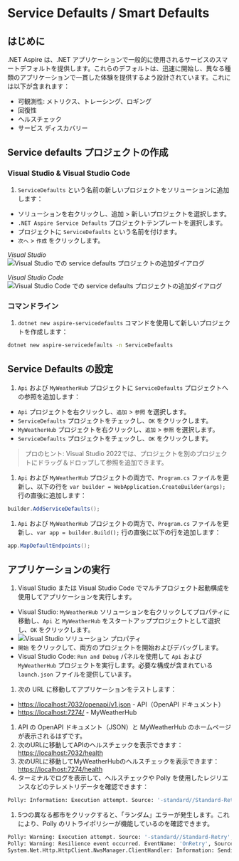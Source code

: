 # Service Defaults / Smart Defaults

## はじめに

.NET Aspire は、.NET アプリケーションで一般的に使用されるサービスのスマートデフォルトを提供します。これらのデフォルトは、迅速に開始し、異なる種類のアプリケーションで一貫した体験を提供するよう設計されています。これには以下が含まれます：

- 可観測性: メトリクス、トレーシング、ロギング
- 回復性
- ヘルスチェック
- サービス ディスカバリー

## Service defaults プロジェクトの作成

### Visual Studio & Visual Studio Code

1. `ServiceDefaults` という名前の新しいプロジェクトをソリューションに追加します：

 - ソリューションを右クリックし、追加 > 新しいプロジェクトを選択します。
 - `.NET Aspire Service Defaults` プロジェクトテンプレートを選択します。
 - プロジェクトに `ServiceDefaults` という名前を付けます。
 - `次へ` > `作成` をクリックします。

 *Visual Studio*
 ![Visual Studio での service defaults プロジェクトの追加ダイアログ](./../../media/vs-add-servicedefaults.png)

 *Visual Studio Code*
 ![Visual Studio Code での service defaults プロジェクトの追加ダイアログ](./../../media/vsc-add-servicedefaults.png)

### コマンドライン

1. `dotnet new aspire-servicedefaults` コマンドを使用して新しいプロジェクトを作成します：

 ```bash
 dotnet new aspire-servicedefaults -n ServiceDefaults
 ```

## Service Defaults の設定

1. `Api` および `MyWeatherHub` プロジェクトに `ServiceDefaults` プロジェクトへの参照を追加します：

 - `Api` プロジェクトを右クリックし、`追加` > `参照` を選択します。
  - `ServiceDefaults` プロジェクトをチェックし、`OK` をクリックします。
 - `MyWeatherHub` プロジェクトを右クリックし、`追加` > `参照` を選択します。
  - `ServiceDefaults` プロジェクトをチェックし、`OK` をクリックします。

 > プロのヒント: Visual Studio 2022では、プロジェクトを別のプロジェクトにドラッグ＆ドロップして参照を追加できます。

1. `Api` および `MyWeatherHub` プロジェクトの両方で、`Program.cs` ファイルを更新し、以下の行を `var builder = WebApplication.CreateBuilder(args);` 行の直後に追加します：
 
 ```csharp
 builder.AddServiceDefaults();
 ```

1. `Api` および `MyWeatherHub` プロジェクトの両方で、`Program.cs` ファイルを更新し、`var app = builder.Build();` 行の直後に以下の行を追加します：

 ```csharp
 app.MapDefaultEndpoints();
 ```

## アプリケーションの実行

1. Visual Studio または Visual Studio Code でマルチプロジェクト起動構成を使用してアプリケーションを実行します。
 - Visual Studio: `MyWeatherHub` ソリューションを右クリックしてプロパティに移動し、`Api` と `MyWeatherHub` をスタートアッププロジェクトとして選択し、`OK` をクリックします。
  - ![Visual Studio ソリューション プロパティ](./../../media/vs-multiproject.png)
  - `開始` をクリックして、両方のプロジェクトを開始およびデバッグします。
 - Visual Studio Code: `Run and Debug` パネルを使用して `Api` および `MyWeatherHub` プロジェクトを実行します。必要な構成が含まれている `launch.json` ファイルを提供しています。

1. 次の URL に移動してアプリケーションをテストします：

 - [https://localhost:7032/openapi/v1.json](https://localhost:7032/openapi/v1.json) - API（OpenAPI ドキュメント）
 - [https://localhost:7274/](https://localhost:7274/) - MyWeatherHub

1. API の OpenAPI ドキュメント（JSON）と MyWeatherHub のホームページが表示されるはずです。
1. 次のURLに移動してAPIのヘルスチェックを表示できます：[https://localhost:7032/health](https://localhost:7032/health)
1. 次のURLに移動してMyWeatherHubのヘルスチェックを表示できます：[https://localhost:7274/health](https://localhost:7274/health)
1. ターミナルでログを表示して、ヘルスチェックや Polly を使用したレジリエンスなどのテレメトリデータを確認できます：

 ```bash
 Polly: Information: Execution attempt. Source: '-standard//Standard-Retry', Operation Key: '', Result: '200', Handled: 'False', Attempt: '0', Execution Time: '13.0649'
 ```

1. 5つの異なる都市をクリックすると、「ランダム」エラーが発生します。これにより、Polly のリトライポリシーが機能しているのを確認できます。

 ```bash
 Polly: Warning: Execution attempt. Source: '-standard//Standard-Retry', Operation Key: '', Result: '500', Handled: 'True', Attempt: '0', Execution Time: '9732.8258'
 Polly: Warning: Resilience event occurred. EventName: 'OnRetry', Source: '-standard//Standard-Retry', Operation Key: '', Result: '500'
 System.Net.Http.HttpClient.NwsManager.ClientHandler: Information: Sending HTTP request GET http://localhost:5271/forecast/AKZ318
 ```
